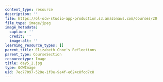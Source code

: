 ```yaml
---
content_type: resource
description: ''
file: https://ol-ocw-studio-app-production.s3.amazonaws.com/courses/20-219-becoming-the-next-bill-nye-writing-and-hosting-the-educational-show-january-iap-2015/7ec77097528e1f0e9e4fe624c8fcd7c8_day5_2.jpg
file_type: image/jpeg
image_metadata:
  caption: ''
  credit: ''
  image-alt: ''
learning_resource_types: []
parent_title: Elizabeth Choe's Reflections
parent_type: CourseSection
resourcetype: Image
title: day5_2.jpg
type: OCWImage
uid: 7ec77097-528e-1f0e-9e4f-e624c8fcd7c8
---
```


